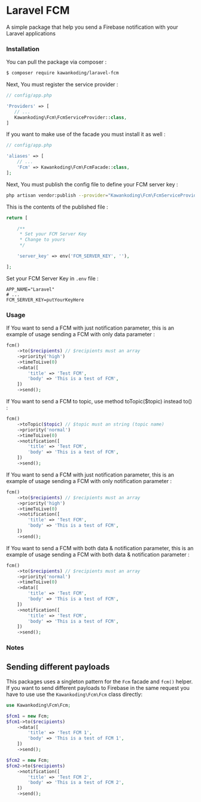 # Laravel FCM

A simple package that help you send a Firebase notification with your Laravel applications

### Installation

You can pull the package via composer :

```bash
$ composer require kawankoding/laravel-fcm
```

Next, You must register the service provider :

```php
// config/app.php

'Providers' => [
   // ...
   Kawankoding\Fcm\FcmServiceProvider::class,
]
```

If you want to make use of the facade you must install it as well :

```php
// config/app.php

'aliases' => [
    // ...
    'Fcm' => Kawankoding\Fcm\FcmFacade::class,
];
```

Next, You must publish the config file to define your FCM server key :

```bash
php artisan vendor:publish --provider="Kawankoding\Fcm\FcmServiceProvider"
```

This is the contents of the published file :

```php
return [

    /**
     * Set your FCM Server Key
     * Change to yours
     */

    'server_key' => env('FCM_SERVER_KEY', ''),

];
```

Set your FCM Server Key in `.env` file :

```
APP_NAME="Laravel"
# ...
FCM_SERVER_KEY=putYourKeyHere
```

### Usage

If You want to send a FCM with just notification parameter, this is an example of usage sending a FCM with only data parameter :

```php
fcm()
    ->to($recipients) // $recipients must an array
    ->priority('high')
    ->timeToLive(0)
    ->data([
        'title' => 'Test FCM',
        'body' => 'This is a test of FCM',
    ])
    ->send();
```

If You want to send a FCM to topic, use method toTopic(\$topic) instead to() :

```php
fcm()
    ->toTopic($topic) // $topic must an string (topic name)
    ->priority('normal')
    ->timeToLive(0)
    ->notification([
        'title' => 'Test FCM',
        'body' => 'This is a test of FCM',
    ])
    ->send();
```

If You want to send a FCM with just notification parameter, this is an example of usage sending a FCM with only notification parameter :

```php
fcm()
    ->to($recipients) // $recipients must an array
    ->priority('high')
    ->timeToLive(0)
    ->notification([
        'title' => 'Test FCM',
        'body' => 'This is a test of FCM',
    ])
    ->send();
```

If You want to send a FCM with both data & notification parameter, this is an example of usage sending a FCM with both data & notification parameter :

```php
fcm()
    ->to($recipients) // $recipients must an array
    ->priority('normal')
    ->timeToLive(0)
    ->data([
        'title' => 'Test FCM',
        'body' => 'This is a test of FCM',
    ])
    ->notification([
        'title' => 'Test FCM',
        'body' => 'This is a test of FCM',
    ])
    ->send();
```

### Notes

## Sending different payloads

This packages uses a singleton pattern for the `Fcm` facade and `fcm()` helper.
If you want to send different payloads to Firebase in the same request you have to use use the `Kawankoding\Fcm\Fcm` class directly:

```php
use Kawankoding\Fcm\Fcm;

$fcm1 = new Fcm;
$fcm1->to($recipients)
    ->data([
        'title' => 'Test FCM 1',
        'body' => 'This is a test of FCM 1',
    ])
    ->send();

$fcm2 = new Fcm;
$fcm2->to($recipients)
    ->notification([
        'title' => 'Test FCM 2',
        'body' => 'This is a test of FCM 2',
    ])
    ->send();
```
